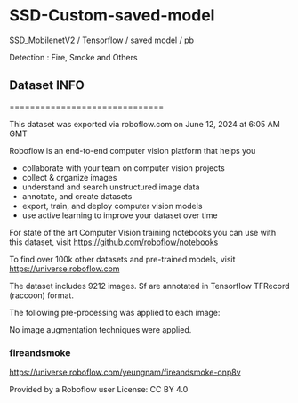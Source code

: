 # SSD-Custom-saved-model
SSD_MobilenetV2 / Tensorflow / saved model / pb 

Detection : Fire, Smoke and Others


## Dataset INFO
==============================

This dataset was exported via roboflow.com on June 12, 2024 at 6:05 AM GMT

Roboflow is an end-to-end computer vision platform that helps you
* collaborate with your team on computer vision projects
* collect & organize images
* understand and search unstructured image data
* annotate, and create datasets
* export, train, and deploy computer vision models
* use active learning to improve your dataset over time

For state of the art Computer Vision training notebooks you can use with this dataset,
visit https://github.com/roboflow/notebooks

To find over 100k other datasets and pre-trained models, visit https://universe.roboflow.com

The dataset includes 9212 images.
Sf are annotated in Tensorflow TFRecord (raccoon) format.

The following pre-processing was applied to each image:

No image augmentation techniques were applied.




### fireandsmoke
https://universe.roboflow.com/yeungnam/fireandsmoke-onp8v

Provided by a Roboflow user
License: CC BY 4.0
